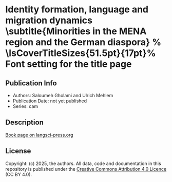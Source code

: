 # Identity formation, language and migration dynamics \subtitle{Minorities in the MENA region and the German diaspora} % \lsCoverTitleSizes{51.5pt}{17pt}% Font setting for the title page
## Publication Info
- Authors: Saloumeh Gholami and Ulrich Mehlem
- Publication Date: not yet published
- Series: cam
## Description
[Book page on langsci-press.org](http://langsci-press.org/catalog/book/514)
## License
Copyright: (c) 2025, the authors.
All data, code and documentation in this repository is published under the [Creative Commons Attribution 4.0 Licence](http://creativecommons.org/licenses/by/4.0/) (CC BY 4.0).

